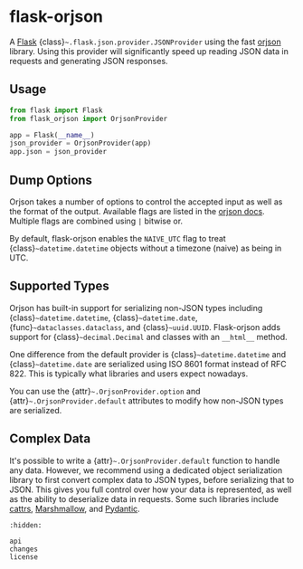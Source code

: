 # flask-orjson

A [Flask][] {class}`~.flask.json.provider.JSONProvider` using the fast
[orjson][] library. Using this provider will significantly speed up
reading JSON data in requests and generating JSON responses.

[Flask]: https://flask.palletsprojects.com
[orjson]: https://github.com/ijl/orjson

## Usage

```python
from flask import Flask
from flask_orjson import OrjsonProvider

app = Flask(__name__)
json_provider = OrjsonProvider(app)
app.json = json_provider
```

## Dump Options

Orjson takes a number of options to control the accepted input as well as the
format of the output. Available flags are listed in the
[orjson docs](https://github.com/ijl/orjson#option). Multiple flags are combined
using `|` bitwise or.

By default, flask-orjson enables the `NAIVE_UTC` flag to treat
{class}`~datetime.datetime` objects without a timezone (naive) as being in UTC.

## Supported Types

Orjson has built-in support for serializing non-JSON types including
{class}`~datetime.datetime`, {class}`~datetime.date`,
{func}`~dataclasses.dataclass`, and {class}`~uuid.UUID`. Flask-orjson adds
support for {class}`~decimal.Decimal` and classes with an `__html__` method.

One difference from the default provider is {class}`~datetime.datetime` and
{class}`~datetime.date` are serialized using ISO 8601 format instead of RFC 822.
This is typically what libraries and users expect nowadays.

You can use the {attr}`~.OrjsonProvider.option` and
{attr}`~.OrjsonProvider.default` attributes to modify how non-JSON types are
serialized.

## Complex Data

It's possible to write a {attr}`~.OrjsonProvider.default` function to handle any
data. However, we recommend using a dedicated object serialization library to
first convert complex data to JSON types, before serializing that to JSON. This
gives you full control over how your data is represented, as well as the ability
to deserialize data in requests. Some such libraries include [cattrs][],
[Marshmallow][], and [Pydantic][].

[cattrs]: https://catt.rs
[marshmallow]: https://marshmallow.readthedocs.io
[Pydantic]: https://docs.pydantic.dev

```{toctree}
:hidden:

api
changes
license
```
